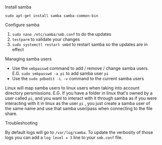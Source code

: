Install samba

`sudo apt-get install samba samba-common-bin`

Configure samba

1. `sudo nano /etc/samba/smb.conf` to do the updates
1. `testparm` to validate your changes
1. `sudo systemctl restart smbd` to restart samba so the updates are in effect

Managing samba users

* Use the `smbpasswd` command to add / remove / change samba users. E.G. `sudo smbpasswd -a pi` to add samba user `pi`
* Use the `sudo pdbedit -L -v` command to the current samba users

Linux will map samba users to linux users when taking into account directory persmissions. E.G. If you have a folder in linux
that's owned by a user called `pi`, and you want to interact with it through samba as if you were interacting with it in linux as the user `pi`
, you just create a samba user of the same name and use that samba user/pass when connecting to the file share.

Troubleshooting

By default logs will go to `/var/log/samba`.  To update the verbosity of those logs you can add a `log level = 3` line to your `smb.conf` file.
